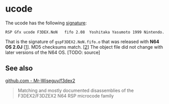 # ucode

The ucode has the following [signature](/rom/print-ucode-sigs.md):

```text
RSP Gfx ucode F3DEX.NoN   fifo 2.08  Yoshitaka Yasumoto 1999 Nintendo.
```

That is the signature of ``gspF3DEX2.NoN.fifo.o`` that was released with **N64 OS 2.0J** [[1]]. 
MD5 checksums match. [[2]] The object file did not change with later versions of the N64 OS. [TODO: source]

[1]: https://github.com/akopetsch/n64os-info
[2]: objcopy/README.md

## See also

[github.com - Mr-Wiseguy/f3dex2](https://github.com/Mr-Wiseguy/f3dex2)

> Matching and mostly documented disassemblies of the F3DEX2/F3DZEX2 N64 RSP microcode family
